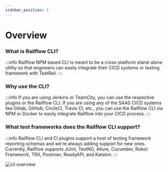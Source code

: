 ```yaml
---
sidebar_position: 1
---
```


# Overview

### What is Railflow CLI?

:::info
Railflow NPM based CLI is meant to be a cross-platform stand-alone utility so that engineers can easily integrate their CICD systems or testing framework with TestRail.
:::

### Why use the CLI?
:::info
If you are using Jenkins or TeamCity, you can use the respective plugins or the Railflow CLI. If you are using any of the SAAS CICD systems like Gitlab, GitHub, CircleCI, Travis CI, etc., you can use the Railflow CLI via NPM or Docker to easily integrate Railflow into your CICD process. 
:::

### What test frameworks does the Railflow CLI support?
:::info
Railflow CLI and CI plugins support a host of testing framework reporting schemas and we're always adding support for new ones. Currently, Railflow supports JUnit, TestNG, Allure, Cucumber, Robot Framework, TRX, Postman, ReadyAPI, and Katalon.
:::


![cli overview](/img/cli/cli-overview.png)


